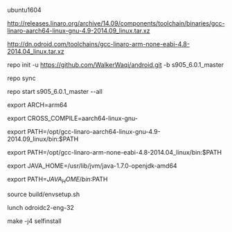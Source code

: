 ubuntu1604

http://releases.linaro.org/archive/14.09/components/toolchain/binaries/gcc-linaro-aarch64-linux-gnu-4.9-2014.09_linux.tar.xz

http://dn.odroid.com/toolchains/gcc-linaro-arm-none-eabi-4.8-2014.04_linux.tar.xz

repo init -u https://github.com/WalkerWaqi/android.git -b s905_6.0.1_master

repo sync

repo start s905_6.0.1_master --all


export ARCH=arm64

export CROSS_COMPILE=aarch64-linux-gnu-

export PATH=/opt/gcc-linaro-aarch64-linux-gnu-4.9-2014.09_linux/bin:$PATH

export PATH=/opt/gcc-linaro-arm-none-eabi-4.8-2014.04_linux/bin:$PATH

export JAVA_HOME=/usr/lib/jvm/java-1.7.0-openjdk-amd64

export PATH=$JAVA_HOME/bin:$PATH


source build/envsetup.sh

lunch odroidc2-eng-32

make -j4 selfinstall
